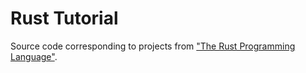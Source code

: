 # Rust Tutorial
Source code corresponding to projects from ["The Rust Programming Language"](https://doc.rust-lang.org/book/title-page.html).
